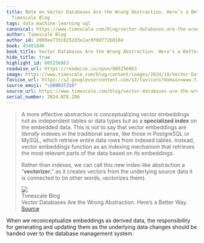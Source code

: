 ```yaml
---
title: Note on Vector Databases Are the Wrong Abstraction. Here’s a Better Way. via
  Timescale Blog
tags: data machine-learning sql
canonical: https://www.timescale.com/blog/vector-databases-are-the-wrong-abstraction/
author: Timescale Blog
author_id: 2000ee733c8252d3e1ac9f0d772b8104
book: 45401846
book_title: Vector Databases Are the Wrong Abstraction. Here’s a Better Way.
hide_title: true
highlight_id: 805256863
readwise_url: https://readwise.io/open/805256863
image: https://www.timescale.com/blog/content/images/2024/10/Vector-Databases-are-the-wrong-abstraction.png
favicon_url: https://s2.googleusercontent.com/s2/favicons?domain=www.timescale.com
source_emoji: "\U0001F310"
source_url: https://www.timescale.com/blog/vector-databases-are-the-wrong-abstraction/#:~:text=A%20more%20effective,words%2C%20vectorizes%20them%29.
serial_number: 2024.NTE.206
---
```

> A more effective abstraction is conceptualizing vector embeddings not as independent tables or data types but as a **specialized index** on the embedded data. This is not to say that vector embeddings are *literally* indexes in the traditional sense, like those in PostgreSQL or MySQL, which retrieve entire data rows from indexed tables. Instead, vector embeddings function as an indexing mechanism that retrieves the most relevant parts of the data based on its embeddings.
> 
> Rather than indexes, we can call this new index-like abstraction a “**vectorizer**,” as it creates vectors from the underlying source data it is connected to (in other words, vectorizes them).
> <div class="quoteback-footer"><div class="quoteback-avatar"><img class="mini-favicon" src="https://s2.googleusercontent.com/s2/favicons?domain=www.timescale.com"></div><div class="quoteback-metadata"><div class="metadata-inner"><span style="display:none">FROM:</span><div aria-label="Timescale Blog" class="quoteback-author"> Timescale Blog</div><div aria-label="Vector Databases Are the Wrong Abstraction. Here’s a Better Way." class="quoteback-title"> Vector Databases Are the Wrong Abstraction. Here’s a Better Way.</div></div></div><div class="quoteback-backlink"><a target="_blank" aria-label="go to the full text of this quotation" rel="noopener" href="https://www.timescale.com/blog/vector-databases-are-the-wrong-abstraction/#:~:text=A%20more%20effective,words%2C%20vectorizes%20them%29." class="quoteback-arrow"> Source</a></div></div>

When we reconceptualize embeddings as derived data, the responsibility for generating and updating them as the underlying data changes should be handed over to the database management system.